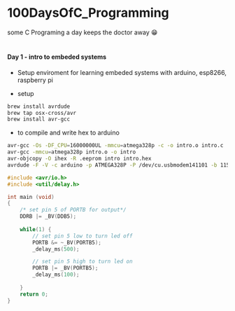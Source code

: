 # 100DaysOfC_Programming
 some C Programing a day keeps the doctor away 😁
#

#### Day 1 - intro to embeded systems
 - Setup enviroment for learning embeded systems with arduino, esp8266, raspberry pi

- setup
```bash
brew install avrdude
brew tap osx-cross/avr
brew install avr-gcc
```

- to compile and write hex to arduino 
```bash
avr-gcc -Os -DF_CPU=16000000UL -mmcu=atmega328p -c -o intro.o intro.c
avr-gcc -mmcu=atmega328p intro.o -o intro
avr-objcopy -O ihex -R .eeprom intro intro.hex
avrdude -F -V -c arduino -p ATMEGA328P -P /dev/cu.usbmodem141101 -b 115200 -U flash:w:intro.hex

```

```c
#include <avr/io.h>
#include <util/delay.h>

int main (void)
{
    /* set pin 5 of PORTB for output*/
    DDRB |= _BV(DDB5);
 
    while(1) {
        // set pin 5 low to turn led off 
        PORTB &= ~_BV(PORTB5);
        _delay_ms(500);

        // set pin 5 high to turn led on
        PORTB |= _BV(PORTB5);
        _delay_ms(100);
    
    }
    return 0;
}

```

